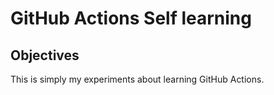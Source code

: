 GitHub Actions Self learning
============================

Objectives
----------

This is simply my experiments about learning GitHub Actions.
